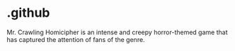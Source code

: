 # .github
Mr. Crawling Homicipher is an intense and creepy horror-themed game that has captured the attention of fans of the genre. 
